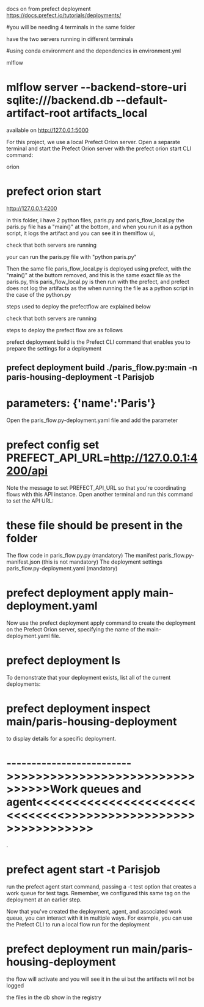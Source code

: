 

docs on from prefect deployment
https://docs.prefect.io/tutorials/deployments/

#you will be needing 4 terminals in the same folder 

have the two servers running in different terminals 

#using conda environment and the dependencies in environment.yml

mlflow
# mlflow server --backend-store-uri sqlite:///backend.db --default-artifact-root artifacts_local
 
available on http://127.0.0.1:5000


For this project, we use a local Prefect Orion server. Open a separate terminal and start the Prefect Orion server with the prefect orion start CLI command: 

 orion
# prefect orion start
http://127.0.0.1:4200


in this folder, i have 2 python files, paris.py and paris_flow_local.py
the paris.py file has a "main()" at the bottom, and when you run it as a python script, it logs the artifact and you can see it in themlflow ui,

check that both servers are running 

your can run the paris.py file with "python paris.py"


Then the same file paris_flow_local.py is deployed using prefect, with the "main()" at the buttom removed, and this is the same exact file as the paris.py, this paris_flow_local.py  is then run with the prefect, and prefect does not log the artifacts as the when running the file 
as a python script in the case of the python.py

steps used to deploy the prefectflow are explained below

check that both servers are running 

steps to deploy the prefect flow are as follows


prefect deployment build is the Prefect CLI command that enables you to prepare the settings for a deployment
## prefect deployment build ./paris_flow.py:main -n paris-housing-deployment -t Parisjob
     
# parameters: {'name':'Paris'}
Open the paris_flow.py-deployment.yaml file and add the parameter 

#  prefect config set PREFECT_API_URL=http://127.0.0.1:4200/api
Note the message to set PREFECT_API_URL so that you're coordinating flows with this API instance.
Open another terminal and run this command to set the API URL:

# these file should be present in the folder 
The flow code in paris_flow.py.py (mandatory)
The manifest paris_flow.py-manifest.json (this is not mandatory)
The deployment settings paris_flow.py-deployment.yaml (mandatory)

# prefect deployment apply main-deployment.yaml
Now use the prefect deployment apply command to create the deployment on the Prefect Orion server, specifying the name of the main-deployment.yaml file.

# prefect deployment ls
To demonstrate that your deployment exists, list all of the current deployments:

#  prefect deployment inspect main/paris-housing-deployment
to display details for a specific deployment.
# ------------------------->>>>>>>>>>>>>>>>>>>>>>>>>>>>>>>>Work queues and agent<<<<<<<<<<<<<<<<<<<<<<<<<<<<<<>>>>>>>>>>>>>>>>>>>>>>>>>>>>>>
.
# prefect agent start -t Parisjob
run the prefect agent start command, passing a -t test option that creates a work queue for test tags. Remember, we configured this same tag on the deployment at an earlier step.


Now that you've created the deployment, agent, and associated work queue, you can interact with it in multiple ways. For example, you can use the Prefect CLI to run a local flow run for the deployment

# prefect deployment run main/paris-housing-deployment


the flow will activate and you will see it in the ui but the artifacts will not be logged

the files in the db show in the registry 
